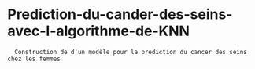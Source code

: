 # Prediction-du-cander-des-seins-avec-l-algorithme-de-KNN

      Construction de d'un modèle pour la prediction du cancer des seins chez les femmes
